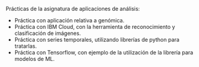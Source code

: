 Prácticas de la asignatura de aplicaciones de análisis:
- Práctica con aplicación relativa a genómica.
- Práctica con IBM Cloud, con la herramienta de reconocimiento y clasificación de imágenes.
- Práctica con series temporales, utilizando librerías de python para tratarlas.
- Práctica con Tensorflow, con ejemplo de la utilización de la librería para modelos de ML.
